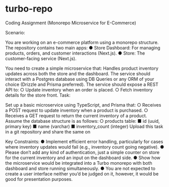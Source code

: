 # turbo-repo


Coding Assignment (Monorepo Microservice for E-Commerce)

Scenario:

You are working on an e-commerce platform using a monorepo structure. The repository contains two main apps: 
    ● Store Dashboard: For managing products, orders, and customer interactions (Next.js). 
    ● Store: The customer-facing service (Next.js).

You need to create a simple microservice that:
Handles product inventory updates across both the store and the dashboard.
The service should interact with a Postgres database using DB Queries or any ORM of your choice (Drizzle and Prisma preferred).
The service should expose a REST API to: ○ Update inventory when an order is placed. ○ Fetch inventory details for the store front.
Task:

Set up a basic microservice using TypeScript, and Prisma that:
○ Receives a POST request to update inventory when a product is purchased. ○ Receives a GET request to return the current inventory of a product.
Assume the database structure is as follows: 
○ products table: 
    ■ id (uuid, primary key) 
    ■ name (varchar) 
    ■ inventory_count (integer)
Upload this task in a git repository and share the same on

Key Constraints: 
    ● Implement efficient error handling, particularly for cases where inventory updates would fail (e.g., inventory count going negative). 
    ● Please don’t add any kind of authentication, just a simple counter on store for the current inventory and an input on the dashboard side. 
    ● Show how the microservice would be integrated into a Turbo monorepo with both dashboard and store running simultaneously. 
    ● You are not expected to create a user interface neither you’d be judged on it, however, it would be good for presentation purposes.
